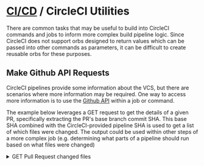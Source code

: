 # [CI/CD](README.md) / CircleCI Utilities

There are common tasks that may be useful to build into CircleCI commands and jobs to inform more complex build pipeline logic. Since CircleCI does not support orbs designed to return values which can be passed into other commands as parameters, it can be difficult to create reusable orbs for these purposes.

## Make Github API Requests

CircleCI pipelines provide some information about the VCS, but there are scenarios where more information may be required. One way to access more information is to use the [Github API](https://docs.github.com/en/rest/reference/) within a job or command.

The example below leverages a GET request to get the details of a given PR, specifically extracting the PR's base branch commit SHA. This base SHA combined with the CircleCI-provided pipeline SHA is used to get a list of which files were changed. The output could be used within other steps of a more complex job (e.g. determining what parts of a pipeline should run based on what files were changed)

<details>
  <summary>GET Pull Request changed files</summary>

  ### Useful resources:
  [Only build Pull Requests](https://circleci.com/docs/2.0/oss/#only-build-pull-requests)
  [Built-in environment variables](https://circleci.com/docs/2.0/env-vars/?section=pipelines#built-in-environment-variables)
  [Get PR number from CircleCI pull request build](https://support.circleci.com/hc/en-us/articles/360047521451-Why-is-CIRCLE-PR-NUMBER-empty-)
  [Github API - GET Pull Request API](https://docs.github.com/en/rest/reference/pulls#get-a-pull-request)
  [git diff](https://git-scm.com/docs/git-diff)

  ```yaml
  jobs:
    get-pull-request-changes: 
      executor: main
      steps:
        - checkout
        - run: 
            name: "git PR diff"
            command: |
              pr_number=${CIRCLE_PULL_REQUEST##*/}
              base_sha=$( \
                curl \
                -s \
                -H "Accept: application/vnd.github.v3+json" \
                https://api.github.com/repos/"${CIRCLE_PROJECT_USERNAME}"/"${CIRCLE_PROJECT_REPONAME}"/pulls/"${pr_number}" \
                | jq -r '.base.sha'
              )
              git diff "$base_sha" "$CIRCLE_SHA1" --name-only
            environment:
              TERM: xterm-256color
  ```
</details>
